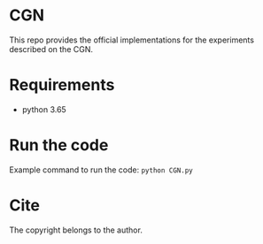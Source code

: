 # CGN
This repo provides the official implementations for the experiments described on the CGN.
# Requirements
* python 3.65
# Run the code
Example command to run the code: `python CGN.py`
# Cite
The copyright belongs to the author.
